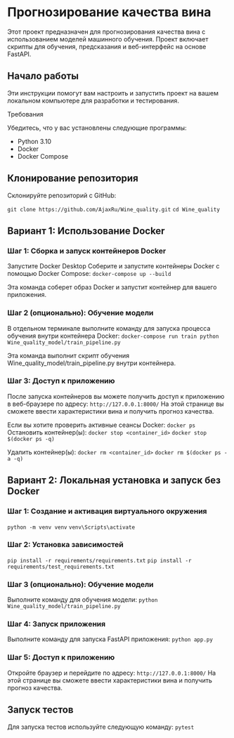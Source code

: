 # Прогнозирование качества вина

Этот проект предназначен для прогнозирования качества вина с использованием моделей машинного обучения. Проект включает скрипты для обучения, предсказания и веб-интерфейс на основе FastAPI.

## Начало работы

Эти инструкции помогут вам настроить и запустить проект на вашем локальном компьютере для разработки и тестирования.

Требования

Убедитесь, что у вас установлены следующие программы:

- Python 3.10
- Docker
- Docker Compose

## Клонирование репозитория

Склонируйте репозиторий с GitHub:

`git clone https://github.com/AjaxRu/Wine_quality.git`
`cd Wine_quality`


## Вариант 1: Использование Docker
### Шаг 1: Сборка и запуск контейнеров Docker
Запустите Docker Desktop
Соберите и запустите контейнеры Docker с помощью Docker Compose:
`docker-compose up --build`

Эта команда соберет образ Docker и запустит контейнер для вашего приложения.

### Шаг 2 (опционально): Обучение модели
В отдельном терминале выполните команду для запуска процесса обучения внутри контейнера Docker:
`docker-compose run train python Wine_quality_model/train_pipeline.py`

Эта команда выполнит скрипт обучения Wine_quality_model/train_pipeline.py внутри контейнера.

### Шаг 3: Доступ к приложению
После запуска контейнеров вы можете получить доступ к приложению в веб-браузере по адресу:
`http://127.0.0.1:8000/`
На этой странице вы сможете ввести характеристики вина и получить прогноз качества.

Если вы хотите проверить активные сеансы Docker:
`docker ps`
Остановить контейнер(ы):
`docker stop <container_id>`
`docker stop $(docker ps -q)`

Удалить контейнер(ы):
`docker rm <container_id>`
`docker rm $(docker ps -a -q)`


## Вариант 2: Локальная установка и запуск без Docker
### Шаг 1: Создание и активация виртуального окружения
`python -m venv venv`
`venv\Scripts\activate`
### Шаг 2: Установка зависимостей
`pip install -r requirements/requirements.txt`
`pip install -r requirements/test_requirements.txt`

### Шаг 3 (опционально): Обучение модели
Выполните команду для обучения модели:
`python Wine_quality_model/train_pipeline.py`

### Шаг 4: Запуск приложения
Выполните команду для запуска FastAPI приложения:
`python app.py`
### Шаг 5: Доступ к приложению
Откройте браузер и перейдите по адресу:
`http://127.0.0.1:8000/`
На этой странице вы сможете ввести характеристики вина и получить прогноз качества.

## Запуск тестов
Для запуска тестов используйте следующую команду:
`pytest`
